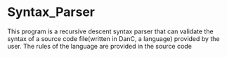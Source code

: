 # Syntax_Parser
This program is a recursive descent syntax parser that can validate the syntax of a source code file(written in DanC, a language) provided by the user. The rules of the language are provided in the source code
